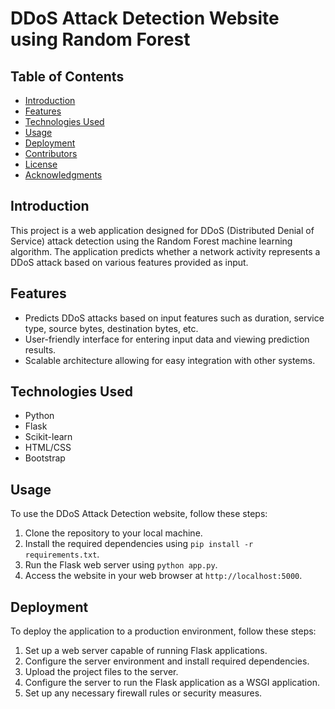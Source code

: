 # DDoS Attack Detection Website using Random Forest

## Table of Contents

- [Introduction](#introduction)
- [Features](#features)
- [Technologies Used](#technologies-used)
- [Usage](#usage)
- [Deployment](#deployment)
- [Contributors](#contributors)
- [License](#license)
- [Acknowledgments](#acknowledgments)

## Introduction

This project is a web application designed for DDoS (Distributed Denial of Service) attack detection using the Random Forest machine learning algorithm. The application predicts whether a network activity represents a DDoS attack based on various features provided as input.

## Features

- Predicts DDoS attacks based on input features such as duration, service type, source bytes, destination bytes, etc.
- User-friendly interface for entering input data and viewing prediction results.
- Scalable architecture allowing for easy integration with other systems.

## Technologies Used

- Python
- Flask
- Scikit-learn
- HTML/CSS
- Bootstrap

## Usage

To use the DDoS Attack Detection website, follow these steps:

1. Clone the repository to your local machine.
2. Install the required dependencies using `pip install -r requirements.txt`.
3. Run the Flask web server using `python app.py`.
4. Access the website in your web browser at `http://localhost:5000`.

## Deployment

To deploy the application to a production environment, follow these steps:

1. Set up a web server capable of running Flask applications.
2. Configure the server environment and install required dependencies.
3. Upload the project files to the server.
4. Configure the server to run the Flask application as a WSGI application.
5. Set up any necessary firewall rules or security measures.

